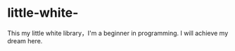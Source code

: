 # little-white-
This my little white library，I'm a beginner in programming.
I will achieve my dream here.

